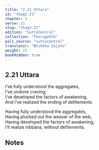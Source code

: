 ```yaml
---
title: "2.21 Uttara"
id: "thag2.21"
chapter: 2
verse: 21
slug: "thag2.21"
edition: "SuttaCentral"
collection: "Theragāthā"
pali_source: "suttacentral"
translator: "Bhikkhu Sujato"
weight: 21
bookHidden: true
---
```


## 2.21 Uttara  

I’ve fully understood the aggregates,  
I’ve undone craving;  
I’ve developed the factors of awakening,  
And I’ve realized the ending of defilements.  

Having fully understood the aggregates,  
Having plucked out the weaver of the web,  
Having developed the factors of awakening,  
I’ll realize nibbāna, without defilements.

## Notes